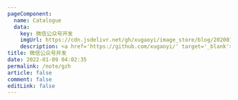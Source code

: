 ```yaml
---
pageComponent: 
  name: Catalogue
  data: 
    key: 微信公众号开发
    imgUrl: https://cdn.jsdelivr.net/gh/xugaoyi/image_store/blog/20200112120340.png
    description: <a href='https://github.com/xugaoyi/' target='_blank'>guqzhou</a>的<a href='https://xugaoyi.com/note/javascript/' target='_blank'>微信公众号开发</a>
title: 微信公众号开发
date: 2022-01-09 04:02:35
permalink: /note/gzh
article: false
comment: false
editLink: false
---
```


